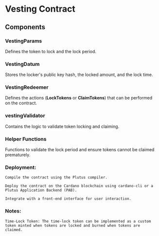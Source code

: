 # Vesting Contract

## Components

### VestingParams
Defines the token to lock and the lock period.

### VestingDatum
Stores the locker's public key hash, the locked amount, and the lock time.

### VestingRedeemer
Defines the actions (**LockTokens** or **ClaimTokens**) that can be performed on the contract.

### vestingValidator
Contains the logic to validate token locking and claiming.

### Helper Functions
Functions to validate the lock period and ensure tokens cannot be claimed prematurely.

###  Deployment:

    Compile the contract using the Plutus compiler.

    Deploy the contract on the Cardano blockchain using cardano-cli or a Plutus Application Backend (PAB).

    Integrate with a front-end interface for user interaction.

  ###  Notes:

    Time-Lock Token: The time-lock token can be implemented as a custom token minted when tokens are locked and burned when tokens are claimed.
